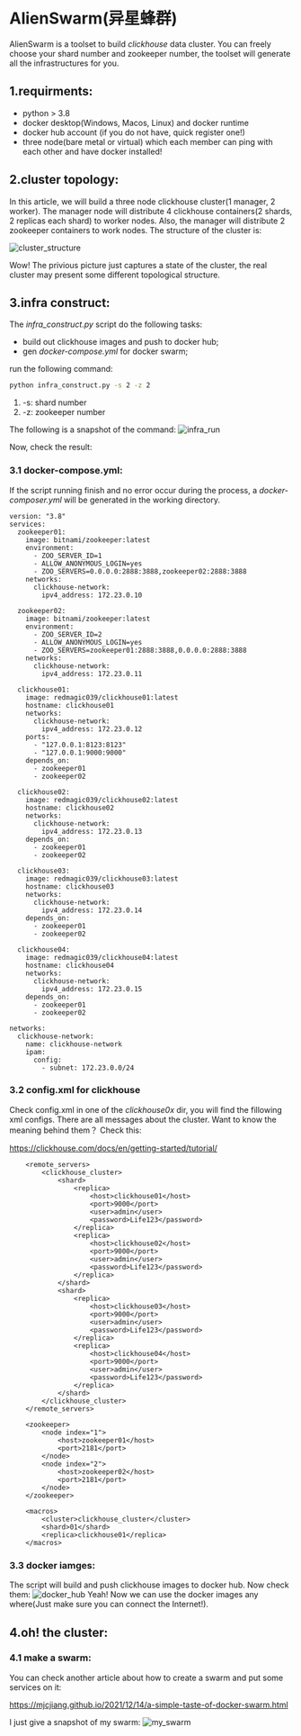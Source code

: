 # AlienSwarm(异星蜂群)
AlienSwarm is a toolset to build *clickhouse* data cluster. You can freely choose your shard number 
and zookeeper number, the toolset will generate all the infrastructures for you.

## 1.requirments:
* python > 3.8
* docker desktop(Windows, Macos, Linux) and docker runtime
* docker hub account (if you do not have, quick register one!)
* three node(bare metal or virtual) which each member can ping with each other and have docker installed!

## 2.cluster topology:
In this article, we will build a three node clickhouse cluster(1 manager, 2 worker). The manager node will distribute
4 clickhouse containers(2 shards, 2 replicas each shard) to worker nodes. Also, the manager will distribute 2 zookeeper
containers to work nodes. The structure of the cluster is:

![cluster_structure](./pics/cluster_structure.png)

Wow! The privious picture just captures a state of the cluster, the real cluster may present some different topological structure.

## 3.infra construct:
The *infra_construct.py* script do the following tasks:
* build out clickhouse images and push to docker hub;
* gen *docker-compose.yml* for docker swarm;

run the following command:
```bash
python infra_construct.py -s 2 -z 2
```
1. -s: shard number
2. -z: zookeeper number

The following is a snapshot of the command: 
![infra_run](./pics/infra_run.png)

Now, check the result:
### 3.1 docker-compose.yml:
If the script running finish and no error occur during the process, a *docker-composer.yml* will be generated in 
the working directory. 
```
version: "3.8"
services:
  zookeeper01:
    image: bitnami/zookeeper:latest
    environment:
      - ZOO_SERVER_ID=1
      - ALLOW_ANONYMOUS_LOGIN=yes
      - ZOO_SERVERS=0.0.0.0:2888:3888,zookeeper02:2888:3888
    networks:
      clickhouse-network:
        ipv4_address: 172.23.0.10

  zookeeper02:
    image: bitnami/zookeeper:latest
    environment:
      - ZOO_SERVER_ID=2
      - ALLOW_ANONYMOUS_LOGIN=yes
      - ZOO_SERVERS=zookeeper01:2888:3888,0.0.0.0:2888:3888
    networks:
      clickhouse-network:
        ipv4_address: 172.23.0.11

  clickhouse01:
    image: redmagic039/clickhouse01:latest
    hostname: clickhouse01
    networks:
      clickhouse-network:
        ipv4_address: 172.23.0.12
    ports:
      - "127.0.0.1:8123:8123"
      - "127.0.0.1:9000:9000"
    depends_on:
      - zookeeper01
      - zookeeper02

  clickhouse02:
    image: redmagic039/clickhouse02:latest
    hostname: clickhouse02
    networks:
      clickhouse-network:
        ipv4_address: 172.23.0.13
    depends_on:
      - zookeeper01
      - zookeeper02

  clickhouse03:
    image: redmagic039/clickhouse03:latest
    hostname: clickhouse03
    networks:
      clickhouse-network:
        ipv4_address: 172.23.0.14
    depends_on:
      - zookeeper01
      - zookeeper02

  clickhouse04:
    image: redmagic039/clickhouse04:latest
    hostname: clickhouse04
    networks:
      clickhouse-network:
        ipv4_address: 172.23.0.15    
    depends_on:
      - zookeeper01
      - zookeeper02

networks:
  clickhouse-network:
    name: clickhouse-network
    ipam:
      config:
        - subnet: 172.23.0.0/24
```

### 3.2 config.xml for clickhouse
Check config.xml in one of the *clickhouse0x* dir, you will find the fillowing xml configs.
There are all messages about the cluster. Want to know the meaning behind them？ Check this:

https://clickhouse.com/docs/en/getting-started/tutorial/
```
    <remote_servers>
        <clickhouse_cluster>
            <shard>
                <replica>
                    <host>clickhouse01</host>
                    <port>9000</port>
                    <user>admin</user>
                    <password>Life123</password>
                </replica>
                <replica>
                    <host>clickhouse02</host>
                    <port>9000</port>
                    <user>admin</user>
                    <password>Life123</password>
                </replica>
            </shard>
            <shard>
                <replica>
                    <host>clickhouse03</host>
                    <port>9000</port>
                    <user>admin</user>
                    <password>Life123</password>
                </replica>
                <replica>
                    <host>clickhouse04</host>
                    <port>9000</port>
                    <user>admin</user>
                    <password>Life123</password>
                </replica>
            </shard>
        </clickhouse_cluster>
    </remote_servers>

    <zookeeper>
        <node index="1">
            <host>zookeeper01</host>
            <port>2181</port>
        </node>
        <node index="2">
            <host>zookeeper02</host>
            <port>2181</port>
        </node>
    </zookeeper>

    <macros>
        <cluster>clickhouse_cluster</cluster>
        <shard>01</shard>
        <replica>clickhouse01</replica>
    </macros>
```

### 3.3 docker iamges:
The script will build and push clickhouse images to docker hub. Now check them:
![docker_hub](./pics/docker_hub.png)
Yeah! Now we can use the docker images any where(Just make sure you can connect the Internet!).

## 4.oh! the cluster:
### 4.1 make a swarm:
You can check another article about how to create a swarm and put some services on it:

https://mjcjiang.github.io/2021/12/14/a-simple-taste-of-docker-swarm.html

I just give a snapshot of my swarm:
![my_swarm](./pics/my_swarm.png)

